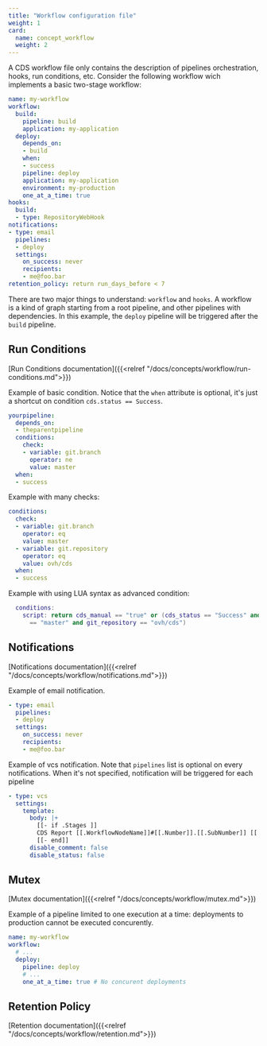 ```yaml
---
title: "Workflow configuration file"
weight: 1
card: 
  name: concept_workflow
  weight: 2
---
```


A CDS workflow file only contains the description of pipelines orchestration, hooks, run conditions, etc. 
Consider the following workflow wich implements a basic two-stage workflow:

```yaml
name: my-workflow
workflow:
  build:
    pipeline: build
    application: my-application
  deploy:
    depends_on:
    - build
    when:
    - success
    pipeline: deploy
    application: my-application
    environment: my-production
    one_at_a_time: true
hooks:
  build:
  - type: RepositoryWebHook
notifications:
- type: email
  pipelines:
  - deploy
  settings:
    on_success: never
    recipients:
    - me@foo.bar
retention_policy: return run_days_before < 7
```

There are two major things to understand: `workflow` and `hooks`. A workflow is a kind of graph starting from a root pipeline, and other pipelines with dependencies. In this example, the `deploy` pipeline will be triggered after the `build` pipeline.

## Run Conditions
[Run Conditions documentation]({{<relref "/docs/concepts/workflow/run-conditions.md">}})

Example of basic condition. Notice that the `when` attribute is optional, it's just a shortcut on condition `cds.status == Success`.

```yml
yourpipeline:
  depends_on:
  - theparentpipeline
  conditions:
    check:
    - variable: git.branch
      operator: ne
      value: master
  when:
  - success
```

Example with many checks:

```yml 
conditions:
  check:
  - variable: git.branch
    operator: eq
    value: master
  - variable: git.repository
    operator: eq
    value: ovh/cds
  when:
  - success
```

Example with using LUA syntax as advanced condition:

```lua
  conditions:
    script: return cds_manual == "true" or (cds_status == "Success" and git_branch
      == "master" and git_repository == "ovh/cds")
```

## Notifications

[Notifications documentation]({{<relref "/docs/concepts/workflow/notifications.md">}})

Example of email notification.

```yml
- type: email
  pipelines:
  - deploy
  settings:
    on_success: never
    recipients:
    - me@foo.bar
```

Example of vcs notification. Note that `pipelines` list is optional on every notifications. When it's not specified, notification will be triggered for each pipeline

```yml
- type: vcs
  settings:
    template:
      body: |+
        [[- if .Stages ]]
        CDS Report [[.WorkflowNodeName]]#[[.Number]].[[.SubNumber]] [[ if eq .Status "Success" -]] ✔ [[ else ]][[ if eq .Status "Fail" -]] ✘ [[ else ]][[ if eq .Status "Stopped" -]] ■ [[ else ]]- [[ end ]] [[ end ]] [[ end ]]
        [[- end]]
      disable_comment: false
      disable_status: false
```

## Mutex

[Mutex documentation]({{<relref "/docs/concepts/workflow/mutex.md">}})

Example of a pipeline limited to one execution at a time: deployments to production cannot be executed concurently.

```yml
name: my-workflow
workflow:
  # ...
  deploy:
    pipeline: deploy
    # ...
    one_at_a_time: true # No concurent deployments
```

## Retention Policy

[Retention documentation]({{<relref "/docs/concepts/workflow/retention.md">}})
